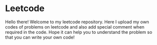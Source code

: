 # Leetcode

Hello there! Welcome to my leetcode repository. Here I upload my own codes of problems on leetcode and also add special comment when required in the code.
Hope it can help you to understand the problem so that you can write your own code!
